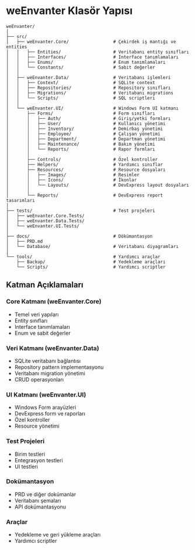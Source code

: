 # weEnvanter Klasör Yapısı

```
weEnvanter/
│
├── src/
│   ├── weEnvanter.Core/                 # Çekirdek iş mantığı ve entities
│   │   ├── Entities/                    # Veritabanı entity sınıfları
│   │   ├── Interfaces/                  # Interface tanımlamaları
│   │   ├── Enums/                       # Enum tanımlamaları
│   │   └── Constants/                   # Sabit değerler
│   │
│   ├── weEnvanter.Data/                 # Veritabanı işlemleri
│   │   ├── Context/                     # SQLite context
│   │   ├── Repositories/                # Repository sınıfları
│   │   ├── Migrations/                  # Veritabanı migrations
│   │   └── Scripts/                     # SQL scriptleri
│   │
│   └── weEnvanter.UI/                   # Windows Form UI katmanı
│       ├── Forms/                       # Form sınıfları
│       │   ├── Auth/                    # Giriş/yetki formları
│       │   ├── User/                    # Kullanıcı yönetimi
│       │   ├── Inventory/               # Demirbaş yönetimi
│       │   ├── Employee/                # Çalışan yönetimi
│       │   ├── Department/              # Departman yönetimi
│       │   ├── Maintenance/             # Bakım yönetimi
│       │   └── Reports/                 # Rapor formları
│       │
│       ├── Controls/                    # Özel kontroller
│       ├── Helpers/                     # Yardımcı sınıflar
│       ├── Resources/                   # Resource dosyaları
│       │   ├── Images/                  # Resimler
│       │   ├── Icons/                   # İkonlar
│       │   └── Layouts/                 # DevExpress layout dosyaları
│       │
│       └── Reports/                     # DevExpress report tasarımları
│
├── tests/                               # Test projeleri
│   ├── weEnvanter.Core.Tests/
│   ├── weEnvanter.Data.Tests/
│   └── weEnvanter.UI.Tests/
│
├── docs/                                # Dökümantasyon
│   ├── PRD.md
│   └── Database/                        # Veritabanı diyagramları
│
└── tools/                               # Yardımcı araçlar
    ├── Backup/                          # Yedekleme araçları
    └── Scripts/                         # Yardımcı scriptler
```

## Katman Açıklamaları

### Core Katmanı (weEnvanter.Core)

- Temel veri yapıları
- Entity sınıfları
- Interface tanımlamaları
- Enum ve sabit değerler

### Veri Katmanı (weEnvanter.Data)

- SQLite veritabanı bağlantısı
- Repository pattern implementasyonu
- Veritabanı migration yönetimi
- CRUD operasyonları

### UI Katmanı (weEnvanter.UI)

- Windows Form arayüzleri
- DevExpress form ve raporları
- Özel kontroller
- Resource yönetimi

### Test Projeleri

- Birim testleri
- Entegrasyon testleri
- UI testleri

### Dokümantasyon

- PRD ve diğer dokümanlar
- Veritabanı şemaları
- API dokümantasyonu

### Araçlar

- Yedekleme ve geri yükleme araçları
- Yardımcı scriptler
